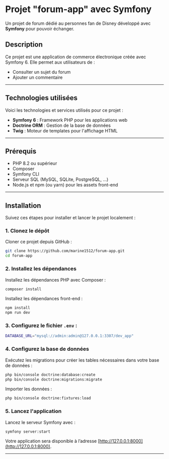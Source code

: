 # Projet "forum-app" avec Symfony

Un projet de forum dédié au personnes fan de Disney développé avec **Symfony** pour pouvoir échanger.

## Description

Ce projet est une application de commerce électronique créée avec Symfony 6. Elle permet aux utilisateurs de :
- Consulter un sujet du forum
- Ajouter un commentaire

---

## Technologies utilisées

Voici les technologies et services utilisés pour ce projet :

- **Symfony 6** : Framework PHP pour les applications web
- **Doctrine ORM** : Gestion de la base de données
- **Twig** : Moteur de templates pour l'affichage HTML

---

## Prérequis

- PHP 8.2 ou supérieur
- Composer
- Symfony CLI
- Serveur SQL (MySQL, SQLite, PostgreSQL, …)
- Node.js et npm (ou yarn) pour les assets front-end

---

## Installation

Suivez ces étapes pour installer et lancer le projet localement :

### 1. Clonez le dépôt

Cloner ce projet depuis GitHub :
```bash
git clone https://github.com/marine1512/forum-app.git
cd forum-app
```

### 2. Installez les dépendances
Installez les dépendances PHP avec Composer :
```bash
composer install
```

Installez les dépendances front-end :
```bash
npm install
npm run dev
```

### 3. Configurez le fichier `.env` :
```bash
DATABASE_URL="mysql://admin:admin@127.0.0.1:3307/dev_app"
```

### 4. Configurez la base de données

Exécutez les migrations pour créer les tables nécessaires dans votre base de données :
```bash
php bin/console doctrine:database:create
php bin/console doctrine:migrations:migrate
```

Importer les données :
```bash
php bin/console doctrine:fixtures:load
```

### 5. Lancez l'application

Lancez le serveur Symfony avec :
```bash
symfony server:start
```

Votre application sera disponible à l’adresse [http://127.0.0.1:8000](http://127.0.0.1:8000).

---
